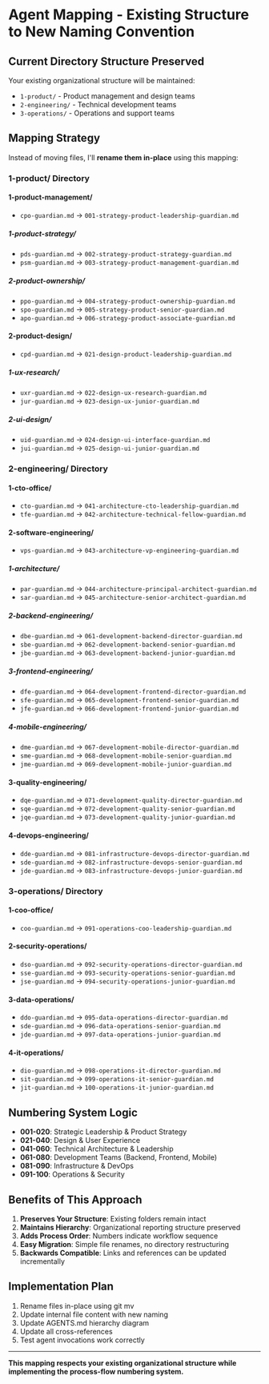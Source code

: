 # Agent Mapping - Existing Structure to New Naming Convention

## Current Directory Structure Preserved

Your existing organizational structure will be maintained:
- `1-product/` - Product management and design teams
- `2-engineering/` - Technical development teams  
- `3-operations/` - Operations and support teams

## Mapping Strategy

Instead of moving files, I'll **rename them in-place** using this mapping:

### 1-product/ Directory

#### 1-product-management/
- `cpo-guardian.md` → `001-strategy-product-leadership-guardian.md`

##### 1-product-strategy/
- `pds-guardian.md` → `002-strategy-product-strategy-guardian.md`
- `psm-guardian.md` → `003-strategy-product-management-guardian.md`

##### 2-product-ownership/
- `ppo-guardian.md` → `004-strategy-product-ownership-guardian.md`
- `spo-guardian.md` → `005-strategy-product-senior-guardian.md`
- `apo-guardian.md` → `006-strategy-product-associate-guardian.md`

#### 2-product-design/
- `cpd-guardian.md` → `021-design-product-leadership-guardian.md`

##### 1-ux-research/
- `uxr-guardian.md` → `022-design-ux-research-guardian.md`
- `jur-guardian.md` → `023-design-ux-junior-guardian.md`

##### 2-ui-design/
- `uid-guardian.md` → `024-design-ui-interface-guardian.md`
- `jui-guardian.md` → `025-design-ui-junior-guardian.md`

### 2-engineering/ Directory

#### 1-cto-office/
- `cto-guardian.md` → `041-architecture-cto-leadership-guardian.md`
- `tfe-guardian.md` → `042-architecture-technical-fellow-guardian.md`

#### 2-software-engineering/
- `vps-guardian.md` → `043-architecture-vp-engineering-guardian.md`

##### 1-architecture/
- `par-guardian.md` → `044-architecture-principal-architect-guardian.md`
- `sar-guardian.md` → `045-architecture-senior-architect-guardian.md`

##### 2-backend-engineering/
- `dbe-guardian.md` → `061-development-backend-director-guardian.md`
- `sbe-guardian.md` → `062-development-backend-senior-guardian.md`
- `jbe-guardian.md` → `063-development-backend-junior-guardian.md`

##### 3-frontend-engineering/
- `dfe-guardian.md` → `064-development-frontend-director-guardian.md`
- `sfe-guardian.md` → `065-development-frontend-senior-guardian.md`
- `jfe-guardian.md` → `066-development-frontend-junior-guardian.md`

##### 4-mobile-engineering/
- `dme-guardian.md` → `067-development-mobile-director-guardian.md`
- `sme-guardian.md` → `068-development-mobile-senior-guardian.md`
- `jme-guardian.md` → `069-development-mobile-junior-guardian.md`

#### 3-quality-engineering/
- `dqe-guardian.md` → `071-development-quality-director-guardian.md`
- `sqe-guardian.md` → `072-development-quality-senior-guardian.md`
- `jqe-guardian.md` → `073-development-quality-junior-guardian.md`

#### 4-devops-engineering/
- `dde-guardian.md` → `081-infrastructure-devops-director-guardian.md`
- `sde-guardian.md` → `082-infrastructure-devops-senior-guardian.md`
- `jde-guardian.md` → `083-infrastructure-devops-junior-guardian.md`

### 3-operations/ Directory

#### 1-coo-office/
- `coo-guardian.md` → `091-operations-coo-leadership-guardian.md`

#### 2-security-operations/
- `dso-guardian.md` → `092-security-operations-director-guardian.md`
- `sse-guardian.md` → `093-security-operations-senior-guardian.md`
- `jse-guardian.md` → `094-security-operations-junior-guardian.md`

#### 3-data-operations/
- `ddo-guardian.md` → `095-data-operations-director-guardian.md`
- `sde-guardian.md` → `096-data-operations-senior-guardian.md`
- `jde-guardian.md` → `097-data-operations-junior-guardian.md`

#### 4-it-operations/
- `dio-guardian.md` → `098-operations-it-director-guardian.md`
- `sit-guardian.md` → `099-operations-it-senior-guardian.md`
- `jit-guardian.md` → `100-operations-it-junior-guardian.md`

## Numbering System Logic

- **001-020**: Strategic Leadership & Product Strategy
- **021-040**: Design & User Experience  
- **041-060**: Technical Architecture & Leadership
- **061-080**: Development Teams (Backend, Frontend, Mobile)
- **081-090**: Infrastructure & DevOps
- **091-100**: Operations & Security

## Benefits of This Approach

1. **Preserves Your Structure**: Existing folders remain intact
2. **Maintains Hierarchy**: Organizational reporting structure preserved
3. **Adds Process Order**: Numbers indicate workflow sequence
4. **Easy Migration**: Simple file renames, no directory restructuring
5. **Backwards Compatible**: Links and references can be updated incrementally

## Implementation Plan

1. Rename files in-place using git mv
2. Update internal file content with new naming
3. Update AGENTS.md hierarchy diagram
4. Update all cross-references
5. Test agent invocations work correctly

---

**This mapping respects your existing organizational structure while implementing the process-flow numbering system.**